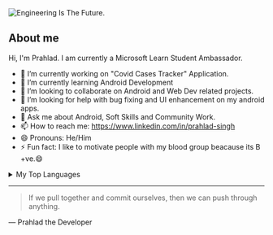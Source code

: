 <picture>
 <source media="(prefers-color-scheme: dark)" srcset="https://w0.peakpx.com/wallpaper/1021/487/HD-wallpaper-technology-code-programming-programmer.jpg">
 <source media="(prefers-color-scheme: light)" srcset="https://cutewallpaper.org/21/technology-linkedin-background/30-FREE-Background-Photos-For-LinkedIn-To-WOW-Your-Employer.png">
 <img alt="Engineering Is The Future." src="https://c4.wallpaperflare.com/wallpaper/632/34/549/technology-monitor-alpha-coders-binary-wallpaper-preview.jpg">
</picture>


## About me
Hi, I'm Prahlad. I am currently a Microsoft Learn Student Ambassador.


- 🔭 I’m currently working on "Covid Cases Tracker" Application.
- 🌱 I’m currently learning Android Development
- 👯 I’m looking to collaborate on Android and Web Dev related projects.
- 🤔 I’m looking for help with bug fixing and UI enhancement on my android apps.
- 💬 Ask me about Android, Soft  Skills and Community Work.
- 📫 How to reach me: https://www.linkedin.com/in/prahlad-singh
- 😄 Pronouns: He/Him
- ⚡ Fun fact: I like to motivate people with my blood group beacause its B +ve.:smile:

<details>
<summary>My Top Languages</summary>

| Rank | THING-TO-RANK |
|-----:|---------------|
|     1| C++           |
|     2| Java          |
|     3| Kotlin        |

</details>


---
>  If we pull together and commit ourselves, then we can push through anything.

— Prahlad the Developer


